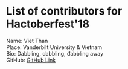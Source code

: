 # List of contributors for Hactoberfest'18<br>

Name: Viet Than<br>
Place: Vanderbilt University & Vietnam<br>
Bio: Dabbling, dabbling, đabbling away<br>
GitHub: <a href="https://github.com/VietThan">GitHub Link</a><br>
